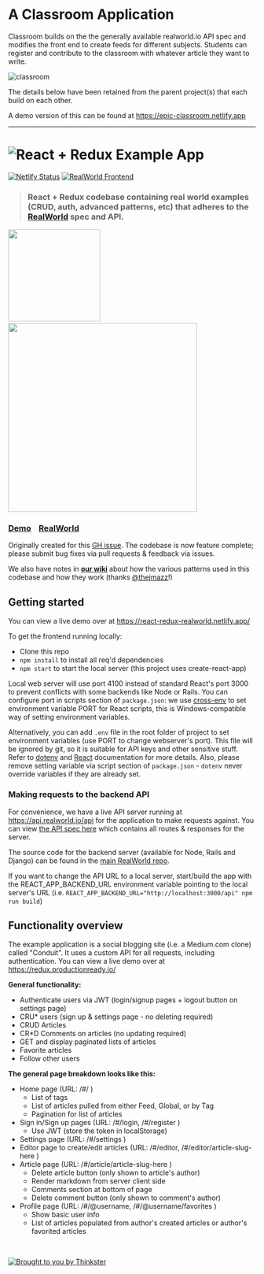 # A Classroom Application

Classroom builds on the the generally available realworld.io API spec and modifies the front end to create feeds for different subjects. Students can register and contribute to the classroom with whatever article they want to write. 

![classroom](https://lh3.googleusercontent.com/z8yi_qLM62pSfq7dSc-U9MtIFGKgG3LTiG6Jxvh05sf3ZXkijZqUHoPzf2jj5MXTUb8uVaiPP3mTmjnaRfLtZptwpNCkU2oVP3pJjfh3mXMaLEmOAIidhG66THu78vbr6Pw2hwv5xNNnai0IBBnWjqtn5D9zIReYGcrhI83fmi4E2R4p8bKeFQe2CswYqbcJ-GmNKRh3Vc9vUPPQEmBBj19mjzSQhPSjMSCi19_gl0JxKo6cFUwWHKtYY4CTBy_HR6Pnw7Tcc1nnvnc58vElC_KyvG23DLkrWvfGgwQFnjs07GCI9e2xwqd-MxDgqFGDLSQ8Ty6D9emwJ1gdRlaE8Tvz_8eNUfvYcqVeMJksSyI1MT5BhkJUk22jhF0vRpLC_CV_HWJp514p7Ddvwmel1eeoD6AHHgqY5resjzG2dt7SWsQfsIHtxdaGU6w-CkOJW64z5apUONj3zCUTo1x6lieyvz8keY7GT_ACbsFSvg3uMKVdIGH4SddWnivSGeUlT9sQJ_XQRxsEFfrp2ZzAW1s8tfPvUhHKxBkb-tE7ONeO_MK-lMDhP4w-6ua-HwT2Xb6HyEOVuRHngbXkMMgn3LxKs0906vKxs-omkMhgs7BhEqR2JiUnhvRMIPwOcJBVclm7_raitk3vOqxBWytE336Rvi4TLpK3QxUXK87gWKLgZ3Tdaucmihs4ePckcsVwUITXexniLh32oSp3JSnb0b5i=w1205-h748-no?authuser=0)


The details below have been retained from the parent project(s) that each build on each other. 

A demo version of this can be found at https://epic-classroom.netlify.app

---


# ![React + Redux Example App](project-logo.png)
[![Netlify Status](https://api.netlify.com/api/v1/badges/aa569c8f-ebd5-413e-9fb2-e34facc71873/deploy-status)](https://app.netlify.com/sites/react-redux-realworld/deploys)
[![RealWorld Frontend](https://img.shields.io/badge/realworld-frontend-%23783578.svg)](http://realworld.io)

> ### React + Redux codebase containing real world examples (CRUD, auth, advanced patterns, etc) that adheres to the [RealWorld](https://github.com/gothinkster/realworld-example-apps) spec and API.

<a href="https://stackblitz.com/edit/react-redux-realworld" target="_blank"><img width="187" src="https://github.com/gothinkster/realworld/blob/master/media/edit_on_blitz.png?raw=true" /></a>&nbsp;&nbsp;<a href="https://thinkster.io/tutorials/build-a-real-world-react-redux-application" target="_blank"><img width="384" src="https://raw.githubusercontent.com/gothinkster/realworld/master/media/learn-btn-hr.png" /></a>

### [Demo](https://react-redux-realworld.netlify.app/)&nbsp;&nbsp;&nbsp;&nbsp;[RealWorld](https://github.com/gothinkster/realworld)

Originally created for this [GH issue](https://github.com/reactjs/redux/issues/1353). The codebase is now feature complete; please submit bug fixes via pull requests & feedback via issues.

We also have notes in [**our wiki**](https://github.com/khaledosman/react-redux-realworld-example-app/wiki) about how the various patterns used in this codebase and how they work (thanks [@thejmazz](https://github.com/thejmazz)!)


## Getting started

You can view a live demo over at https://react-redux-realworld.netlify.app/

To get the frontend running locally:

- Clone this repo
- `npm install` to install all req'd dependencies
- `npm start` to start the local server (this project uses create-react-app)

Local web server will use port 4100 instead of standard React's port 3000 to prevent conflicts with some backends like Node or Rails. You can configure port in scripts section of `package.json`: we use [cross-env](https://github.com/kentcdodds/cross-env) to set environment variable PORT for React scripts, this is Windows-compatible way of setting environment variables.
 
Alternatively, you can add `.env` file in the root folder of project to set environment variables (use PORT to change webserver's port). This file will be ignored by git, so it is suitable for API keys and other sensitive stuff. Refer to [dotenv](https://github.com/motdotla/dotenv) and [React](https://github.com/facebookincubator/create-react-app/blob/master/packages/react-scripts/template/README.md#adding-development-environment-variables-in-env) documentation for more details. Also, please remove setting variable via script section of `package.json` - `dotenv` never override variables if they are already set.  

### Making requests to the backend API

For convenience, we have a live API server running at https://api.realworld.io/api for the application to make requests against. You can view [the API spec here](https://github.com/GoThinkster/productionready/blob/master/api) which contains all routes & responses for the server.

The source code for the backend server (available for Node, Rails and Django) can be found in the [main RealWorld repo](https://github.com/gothinkster/realworld).

If you want to change the API URL to a local server, start/build the app with the REACT_APP_BACKEND_URL environment variable pointing to the local server's URL (i.e. `REACT_APP_BACKEND_URL="http://localhost:3000/api" npm run build`)


## Functionality overview

The example application is a social blogging site (i.e. a Medium.com clone) called "Conduit". It uses a custom API for all requests, including authentication. You can view a live demo over at https://redux.productionready.io/

**General functionality:**

- Authenticate users via JWT (login/signup pages + logout button on settings page)
- CRU* users (sign up & settings page - no deleting required)
- CRUD Articles
- CR*D Comments on articles (no updating required)
- GET and display paginated lists of articles
- Favorite articles
- Follow other users

**The general page breakdown looks like this:**

- Home page (URL: /#/ )
    - List of tags
    - List of articles pulled from either Feed, Global, or by Tag
    - Pagination for list of articles
- Sign in/Sign up pages (URL: /#/login, /#/register )
    - Use JWT (store the token in localStorage)
- Settings page (URL: /#/settings )
- Editor page to create/edit articles (URL: /#/editor, /#/editor/article-slug-here )
- Article page (URL: /#/article/article-slug-here )
    - Delete article button (only shown to article's author)
    - Render markdown from server client side
    - Comments section at bottom of page
    - Delete comment button (only shown to comment's author)
- Profile page (URL: /#/@username, /#/@username/favorites )
    - Show basic user info
    - List of articles populated from author's created articles or author's favorited articles

<br />

[![Brought to you by Thinkster](https://raw.githubusercontent.com/gothinkster/realworld/master/media/end.png)](https://thinkster.io)
